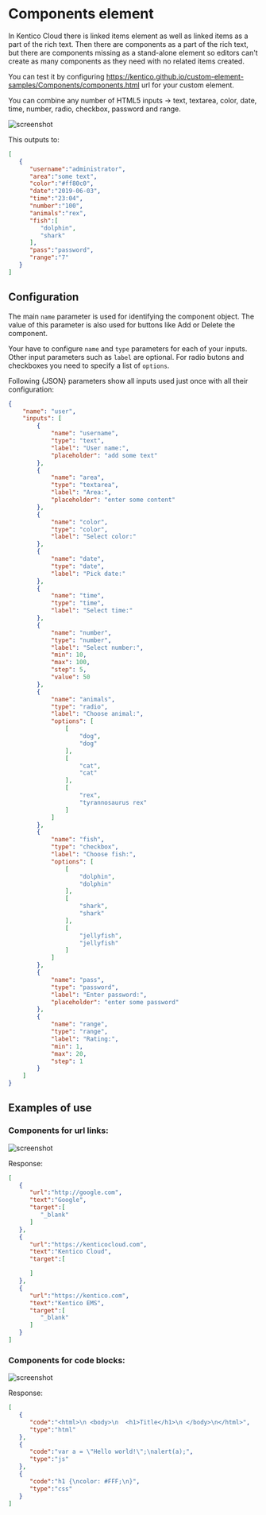 # Components element

In Kentico Cloud there is linked items element as well as linked items as a part of the rich text. Then there are components as a part of the rich text, but there are components missing as a stand-alone element so editors can't create as many components as they need with no related items created.

You can test it by configuring https://kentico.github.io/custom-element-samples/Components/components.html url for your custom element.

You can combine any number of HTML5 inputs -> text, textarea, color, date, time, number, radio, checkbox, password and range.

![screenshot](https://amend.cz/components/components_item.png)

This outputs to:
```json
[
   {
      "username":"administrator",
      "area":"some text",
      "color":"#ff80c0",
      "date":"2019-06-03",
      "time":"23:04",
      "number":"100",
      "animals":"rex",
      "fish":[
         "dolphin",
         "shark"
      ],
      "pass":"password",
      "range":"7"
   }
]
```

## Configuration

The main `name` parameter is used for identifying the component object. The value of this parameter is also used for buttons like Add or Delete the component.

Your have to configure `name` and `type` parameters for each of your inputs. Other input parameters such as `label` are optional. For radio butons and checkboxes you need to specify a list of `options`.

Following {JSON} parameters show all inputs used just once with all their configuration:

```json
{
    "name": "user",
    "inputs": [
        {
            "name": "username",
            "type": "text",
            "label": "User name:",
            "placeholder": "add some text"
        },
        {
            "name": "area",
            "type": "textarea",
            "label": "Area:",
            "placeholder": "enter some content"
        },
        {
            "name": "color",
            "type": "color",
            "label": "Select color:"
        },
        {
            "name": "date",
            "type": "date",
            "label": "Pick date:"
        },
        {
            "name": "time",
            "type": "time",
            "label": "Select time:"
        },
        {
            "name": "number",
            "type": "number",
            "label": "Select number:",
            "min": 10,
            "max": 100,
            "step": 5,
            "value": 50
        },
        {
            "name": "animals",
            "type": "radio",
            "label": "Choose animal:",
            "options": [
                [
                    "dog",
                    "dog"
                ],
                [
                    "cat",
                    "cat"
                ],
                [
                    "rex",
                    "tyrannosaurus rex"
                ]
            ]
        },
        {
            "name": "fish",
            "type": "checkbox",
            "label": "Choose fish:",
            "options": [
                [
                    "dolphin",
                    "dolphin"
                ],
                [
                    "shark",
                    "shark"
                ],
                [
                    "jellyfish",
                    "jellyfish"
                ]
            ]
        },
        {
            "name": "pass",
            "type": "password",
            "label": "Enter password:",
            "placeholder": "enter some password"
        },
        {
            "name": "range",
            "type": "range",
            "label": "Rating:",
            "min": 1,
            "max": 20,
            "step": 1
        }
    ]
}
```

## Examples of use

### Components for url links:
![screenshot](https://amend.cz/components/components_links.png)

Response:
```json
[
   {
      "url":"http://google.com",
      "text":"Google",
      "target":[
         "_blank"
      ]
   },
   {
      "url":"https://kenticocloud.com",
      "text":"Kentico Cloud",
      "target":[

      ]
   },
   {
      "url":"https://kentico.com",
      "text":"Kentico EMS",
      "target":[
         "_blank"
      ]
   }
]
```

### Components for code blocks:
![screenshot](https://amend.cz/components/components_codeblock.png)

Response:
```json
[
   {
      "code":"<html>\n <body>\n  <h1>Title</h1>\n </body>\n</html>",
      "type":"html"
   },
   {
      "code":"var a = \"Hello world!\";\nalert(a);",
      "type":"js"
   },
   {
      "code":"h1 {\ncolor: #FFF;\n}",
      "type":"css"
   }
]
```
